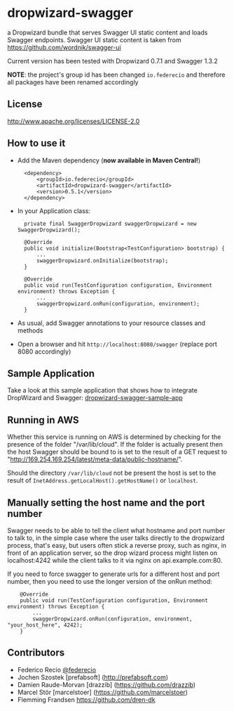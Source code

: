 dropwizard-swagger
==================

a Dropwizard bundle that serves Swagger UI static content and loads Swagger endpoints. Swagger UI static content is taken from https://github.com/wordnik/swagger-ui

Current version has been tested with Dropwizard 0.7.1 and Swagger 1.3.2

__NOTE__: the project's group id has been changed `io.federecio` and therefore all packages have been renamed accordingly

License
-------

http://www.apache.org/licenses/LICENSE-2.0

How to use it
-------------

* Add the Maven dependency (__now available in Maven Central!__)

        <dependency>
            <groupId>io.federecio</groupId>
            <artifactId>dropwizard-swagger</artifactId>
            <version>0.5.1</version>
        </dependency>


* In your Application class:

		private final SwaggerDropwizard swaggerDropwizard = new SwaggerDropwizard();

		@Override
		public void initialize(Bootstrap<TestConfiguration> bootstrap) {
		    ...
			swaggerDropwizard.onInitialize(bootstrap);
		}

		@Override
		public void run(TestConfiguration configuration, Environment environment) throws Exception {
		    ...
			swaggerDropwizard.onRun(configuration, environment);
		}

* As usual, add Swagger annotations to your resource classes and methods


* Open a browser and hit `http://localhost:8080/swagger` (replace port 8080 accordingly)

Sample Application
------------------

Take a look at this sample application that shows how to integrate DropWizard and Swagger: [dropwizard-swagger-sample-app](https://github.com/federecio/dropwizard-swagger-sample-app)

Running in AWS
--------------

Whether this service is running on AWS is determined by checking for the presence of the folder "/var/lib/cloud". If the folder is actually present then the host Swagger should be bound to is set to the result of a GET request to "http://169.254.169.254/latest/meta-data/public-hostname/".

Should the directory `/var/lib/cloud` not be present the host is set to the result of `InetAddress.getLocalHost().getHostName()` or `localhost`.


Manually setting the host name and the port number
--------------------------------------------------

Swagger needs to be able to tell the client what hostname and port number to talk to, in the simple case where the user talks directly to the dropwizard process, that's easy, but users often stick a reverse proxy, such as nginx, in front of an application server, so the drop wizard process might listen on localhost:4242 while the client talks to it via nginx on api.example.com:80.

If you need to force swagger to generate urls for a different host and port number, then you need to use the longer version of the onRun method:

		@Override
		public void run(TestConfiguration configuration, Environment environment) throws Exception {
		    ...
			swaggerDropwizard.onRun(configuration, environment, "your_host_here", 4242);
		}


Contributors
------------

* Federico Recio [@federecio](http://twitter.com/federecio)
* Jochen Szostek [prefabsoft] (http://prefabsoft.com)
* Damien Raude-Morvan [drazzib] (https://github.com/drazzib)
* Marcel Stör [marcelstoer] (https://github.com/marcelstoer)
* Flemming Frandsen https://github.com/dren-dk
